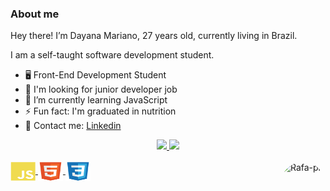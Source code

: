 ### About me

Hey there! I’m Dayana Mariano, 27 years old, currently living in Brazil.

I am a self-taught software development student.

- 🖥️ Front-End Development Student
- 🔭 I'm looking for junior developer job
- 🌱 I’m currently learning JavaScript
- ⚡️ Fun fact: I'm graduated in nutrition
- 💌 Contact me: <a href="https://www.linkedin.com/in/dayana-mariano/">Linkedin</a>

<div align="center">
  <a href="https://github.com/day-mariano">
  <img height="180em" src="https://github-readme-stats.vercel.app/api?username=day-mariano&show_icons=true&theme=dracula&include_all_commits=true&count_private=true"/>
  <img height="180em" src="https://github-readme-stats.vercel.app/api/top-langs/?username=day-mariano&layout=compact&langs_count=7&theme=dracula"/>
</div>
  <div style="display: inline_block"><br>
  <img align="center" alt="Rafa-Js" height="30" width="40" src="https://raw.githubusercontent.com/devicons/devicon/master/icons/javascript/javascript-plain.svg">
  <img align="center" alt="Rafa-HTML" height="30" width="40" src="https://raw.githubusercontent.com/devicons/devicon/master/icons/html5/html5-original.svg">
  <img align="center" alt="Rafa-CSS" height="30" width="40" src="https://raw.githubusercontent.com/devicons/devicon/master/icons/css3/css3-original.svg">
  <img align="right" alt="Rafa-pic" height="150" style="border-radius:50px;" src="https://cdn.discordapp.com/attachments/226886427810594816/959517209800081488/ezgif.com-gif-maker.gif">
</div>
